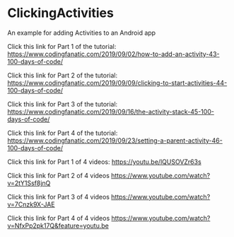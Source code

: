 # ClickingActivities
An example for adding Activities to an Android app

Click this link for Part 1 of the tutorial: https://www.codingfanatic.com/2019/09/02/how-to-add-an-activity-43-100-days-of-code/

Click this link for Part 2 of the tutorial: https://www.codingfanatic.com/2019/09/09/clicking-to-start-activities-44-100-days-of-code/

Click this link for Part 3 of the tutorial: https://www.codingfanatic.com/2019/09/16/the-activity-stack-45-100-days-of-code/

Click this link for Part 4 of the tutorial: https://www.codingfanatic.com/2019/09/23/setting-a-parent-activity-46-100-days-of-code/

Click this link for Part 1 of 4 videos: https://youtu.be/lQUSOVZr63s

Click this link for Part 2 of 4 videos https://www.youtube.com/watch?v=2tY1Ssf8jnQ

Click this link for Part 3 of 4 videos https://www.youtube.com/watch?v=7Cnzk9X-JAE

Click this link for Part 4 of 4 videos https://www.youtube.com/watch?v=NfxPp2pk17Q&feature=youtu.be
